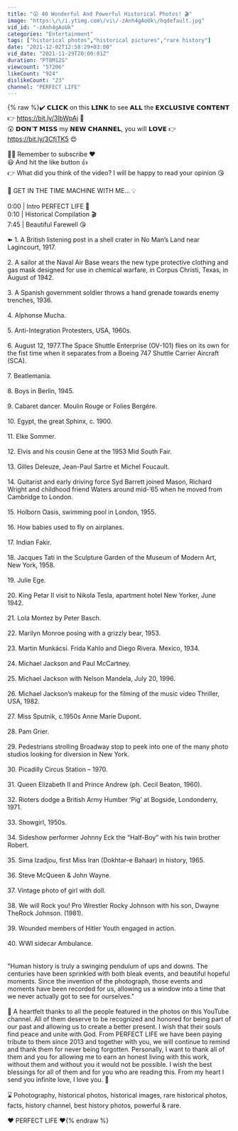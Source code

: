 ```yaml
---
title: "😲 40 Wonderful And Powerful Historical Photos! 🎬"
image: "https:\/\/i.ytimg.com\/vi\/-zAnh4gAoUk\/hqdefault.jpg"
vid_id: "-zAnh4gAoUk"
categories: "Entertainment"
tags: ["historical photos","historical pictures","rare history"]
date: "2021-12-02T12:58:29+03:00"
vid_date: "2021-11-29T20:00:01Z"
duration: "PT8M12S"
viewcount: "57206"
likeCount: "924"
dislikeCount: "23"
channel: "PERFECT LIFE"
---
```

{% raw %}✔️ 𝗖𝗟𝗜𝗖𝗞 on this 𝗟𝗜𝗡𝗞 to see 𝗔𝗟𝗟 the 𝗘𝗫𝗖𝗟𝗨𝗦𝗜𝗩𝗘 𝗖𝗢𝗡𝗧𝗘𝗡𝗧 👉 <a rel="nofollow" target="blank" href="https://bit.ly/3lbWpAj">https://bit.ly/3lbWpAj</a> 💌<br />😲 𝗗𝗢𝗡'𝗧 𝗠𝗜𝗦𝗦 my 𝗡𝗘𝗪 𝗖𝗛𝗔𝗡𝗡𝗘𝗟, you will 𝗟𝗢𝗩𝗘 👉 <a rel="nofollow" target="blank" href="https://bit.ly/3CfjTK5">https://bit.ly/3CfjTK5</a> 😍<br /><br />🙋‍♀️ Remember to subscribe ❤️<br />😃 And hit the like button 👍<br />👉 What did you think of the video? I will be happy to read your opinion 😘<br /><br />🙏 GET IN THE TIME MACHINE WITH ME... 💡<br /><br />0:00 | Intro PERFECT LIFE 💋<br />0:10 | Historical Compilation 🎬<br />7:45 | Beautiful Farewell 😘<br /><br />➽ 1. A British listening post in a shell crater in No Man’s Land near Lagincourt, 1917.<br /><br />2. A sailor at the Naval Air Base wears the new type protective clothing and gas mask designed for use in chemical warfare, in Corpus Christi, Texas, in August of 1942.<br /><br />3. A Spanish government soldier throws a hand grenade towards enemy trenches, 1936.<br /><br />4. Alphonse Mucha.<br /><br />5. Anti-Integration Protesters, USA, 1960s.<br /><br />6. August 12, 1977.The Space Shuttle Enterprise (OV-101) flies on its own for the fist time when it separates from a Boeing 747 Shuttle Carrier Aircraft (SCA).<br /><br />7. Beatlemania.<br /><br />8. Boys in Berlin, 1945.<br /><br />9. Cabaret dancer. Moulin Rouge or Folies Bergére.<br /><br />10. Egypt, the great Sphinx, c. 1900.<br /><br />11. Elke Sommer.<br /><br />12. Elvis and his cousin Gene at the 1953 Mid South Fair.<br /><br />13. Gilles Deleuze, Jean-Paul Sartre et Michel Foucault.<br /><br />14. Guitarist and early driving force Syd Barrett joined Mason, Richard Wright and childhood friend Waters around mid-’65 when he moved from Cambridge to London.<br /><br />15. Holborn Oasis, swimming pool in London, 1955.<br /><br />16. How babies used to fly on airplanes.<br /><br />17. Indian Fakir.<br /><br />18. Jacques Tati in the Sculpture Garden of the Museum of Modern Art, New York, 1958.<br /><br />19. Julie Ege.<br /><br />20. King Petar II visit to Nikola Tesla, apartment hotel New Yorker, June 1942.<br /><br />21. Lola Montez by Peter Basch.<br /><br />22. Marilyn Monroe posing with a grizzly bear, 1953.<br /><br />23. Martin Munkácsi. Frida Kahlo and Diego Rivera. Mexico, 1934.<br /><br />24. Michael Jackson and Paul McCartney.<br /><br />25. Michael Jackson with Nelson Mandela, July 20, 1996.<br /><br />26. Michael Jackson’s makeup for the filming of the music video Thriller, USA, 1982.<br /><br />27. Miss Sputnik, c.1950s Anne Marie Dupont.<br /><br />28. Pam Grier.<br /><br />29. Pedestrians strolling Broadway stop to peek into one of the many photo studios looking for diversion in New York.<br /><br />30. Picadilly Circus Station – 1970.<br /><br />31. Queen Elizabeth II and Prince Andrew (ph. Cecil Beaton, 1960).<br /><br />32. Rioters dodge a British Army Humber ‘Pig’ at Bogside, Londonderry, 1971.<br /><br />33. Showgirl, 1950s.<br /><br />34. Sideshow performer Johnny Eck the “Half-Boy” with his twin brother Robert.<br /><br />35. Sima Izadjou, first Miss Iran (Dokhtar-e Bahaar) in history, 1965.<br /><br />36. Steve McQueen &amp; John Wayne.<br /><br />37. Vintage photo of girl with doll.<br /><br />38. We will Rock you! Pro Wrestler Rocky Johnson with his son, Dwayne TheRock Johnson. (1981).<br /><br />39. Wounded members of Hitler Youth engaged in action.<br /><br />40. WWI sidecar Ambulance.<br /><br /><br />&quot;Human history is truly a swinging pendulum of ups and downs. The centuries have been sprinkled with both bleak events, and beautiful hopeful moments. Since the invention of the photograph, those events and moments have been recorded for us, allowing us a window into a time that we never actually got to see for ourselves.&quot;<br /><br />🙏 A heartfelt thanks to all the people featured in the photos on this YouTube channel. All of them deserve to be recognized and honored for being part of our past and allowing us to create a better present. I wish that their souls find peace and unite with God. From PERFECT LIFE we have been paying tribute to them since 2013 and together with you, we will continue to remind and thank them for never being forgotten. Personally, I want to thank all of them and you for allowing me to earn an honest living with this work, without them and without you it would not be possible. I wish the best blessings for all of them and for you who are reading this. From my heart I send you infinite love, I love you. 💌<br /><br />⌛  Pohotography,  historical photos,  historical images,  rare historical photos,  facts, history channel, best history photos, powerful &amp; rare.<br /><br />❤️️ PERFECT LIFE ❤️️{% endraw %}
